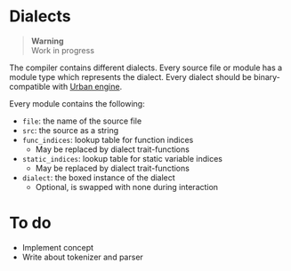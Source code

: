 # Dialects

> **Warning**  
> Work in progress

The compiler contains different dialects. Every source file or module has a module type which represents the dialect. Every dialect should be binary-compatible with [Urban engine](https://github.com/sqyyy-jar/urban-engine/).

Every module contains the following:

* `file`: the name of the source file
* `src`: the source as a string
* `func_indices`: lookup table for function indices
	* May be replaced by dialect trait-functions
* `static_indices`: lookup table for static variable indices
	* May be replaced by dialect trait-functions
* `dialect`: the boxed instance of the dialect
	* Optional, is swapped with none during interaction

# To do

* Implement concept
* Write about tokenizer and parser